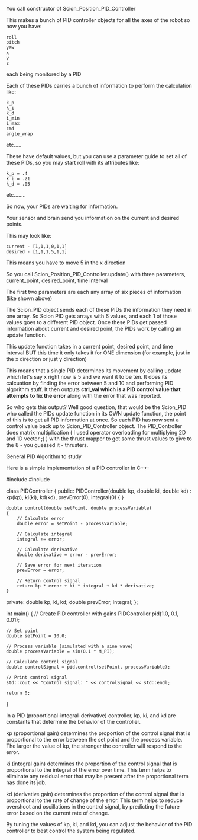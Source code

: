 You call constructor of Scion_Position_PID_Controller

This makes a bunch of PID controller objects for all the axes of the robot so now you have:

    roll
    pitch
    yaw
    x
    y
    z

each being monitored by a PID


Each of these PIDs carries a bunch of information to perform the calculation like:

    k_p
    k_i
    k_d
    i_min
    i_max
    cmd
    angle_wrap

etc.....


These have default values, but you can use a parameter guide to set all of these PIDs, so you may start roll with its attributes like:

    k_p = .4
    k_i = .21
    k_d = .05

etc........


So now, your PIDs are waiting for information. 

Your sensor and brain send you information on the current and desired points. 

This may look like:
    
    current - [1,1,1,0,1,1]
    desired - [1,1,1,5,1,1]

This means you have to move 5 in the x direction



So you call Scion_Position_PID_Controller.update() with three parameters, current_point, desired_point, time interval

The first two parameters are each any array of six pieces of information (like shown above)



The Scion_PID object sends each of these PIDs the information they need in one array. So Scion PID gets arrays with 6 values, and each 1 of those values goes to a different PID object. Once these PIDs get passed information about current and desired point, the PIDs work by calling an update function.

This update function takes in a current point, desired point, and time interval BUT this time it only takes it for ONE dimension (for example, just in the x direction or just y direction)

This means that a single PID determines its movement by calling update which let's say x right now is 5 and we want it to be ten. It does its calcuation by finding the error between 5 and 10 and performing PID algorithm stuff. It then outputs **ctrl_val which is a PID control value that attempts to fix the error** along with the error that was reported.


So who gets this output? Well good question, that would be the Scion_PID who called the PIDs update function in its OWN update function, the point of this is to get all PID information at once. So each PID has now sent a control value back up to Scion_PID_Controller object. The PID_Controller does matrix multiplication ( I used operator overloading for multiplying 2D and 1D vector ;) ) with the thrust mapper to get some thrust values to give to the 8 - you guessed it - thrusters.


General PID Algorithm to study

Here is a simple implementation of a PID controller in C++:


#include <iostream>
#include <cmath>

class PIDController
{
public:
    PIDController(double kp, double ki, double kd)
        : kp(kp), ki(ki), kd(kd), prevError(0), integral(0)
    {
    }

    double control(double setPoint, double processVariable)
    {
        // Calculate error
        double error = setPoint - processVariable;

        // Calculate integral
        integral += error;

        // Calculate derivative
        double derivative = error - prevError;

        // Save error for next iteration
        prevError = error;

        // Return control signal
        return kp * error + ki * integral + kd * derivative;
    }

private:
    double kp, ki, kd;
    double prevError, integral;
};

int main()
{
    // Create PID controller with gains
    PIDController pid(1.0, 0.1, 0.01);

    // Set point
    double setPoint = 10.0;

    // Process variable (simulated with a sine wave)
    double processVariable = sin(0.1 * M_PI);

    // Calculate control signal
    double controlSignal = pid.control(setPoint, processVariable);

    // Print control signal
    std::cout << "Control signal: " << controlSignal << std::endl;

    return 0;
}


In a PID (proportional-integral-derivative) controller, kp, ki, and kd are constants that determine the behavior of the controller.

kp (proportional gain) determines the proportion of the control signal that is proportional to the error between the set point and the process variable. The larger the value of kp, the stronger the controller will respond to the error.

ki (integral gain) determines the proportion of the control signal that is proportional to the integral of the error over time. This term helps to eliminate any residual error that may be present after the proportional term has done its job.

kd (derivative gain) determines the proportion of the control signal that is proportional to the rate of change of the error. This term helps to reduce overshoot and oscillations in the control signal, by predicting the future error based on the current rate of change.

By tuning the values of kp, ki, and kd, you can adjust the behavior of the PID controller to best control the system being regulated.

